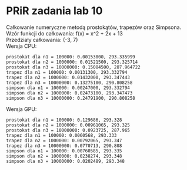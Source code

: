 # PRiR zadania lab 10
Całkowanie numeryczne metodą prostokątów, trapezów oraz Simpsona.<br>
Wzór funkcji do całkowania: f(x) = x^2 + 2x + 13 <br> 
Przedziały całkowania: (-3, 7)<br>
Wersja CPU:
```
prostokat dla n1 = 100000: 0.00153000, 293.335999
prostokat dla n2 = 1000000: 0.01521500, 293.325714
prostokat dla n3 = 10000000: 0.15084500, 287.964722
trapez dla n1 = 100000: 0.00131300, 293.332794
trapez dla n2 = 1000000: 0.01432000, 293.347443
trapez dla n3 = 10000000: 0.13275100, 290.808258
simpson dla n1 = 100000: 0.00247000, 293.332794
simpson dla n2 = 1000000: 0.02473100, 293.347473
simpson dla n3 = 10000000: 0.24791900, 290.808258
```

Wersja GPU:
```
prostokat dla n1 = 100000: 0.129686, 293.328
prostokat dla n2 = 1000000: 0.00961065, 293.325
prostokat dla n3 = 10000000: 0.0923725, 287.965
trapez dla n1 = 100000: 0.0060568, 293.333
trapez dla n2 = 1000000: 0.00792065, 293.347
trapez dla n3 = 10000000: 0.0770713, 290.808
simpson dla n1 = 100000: 0.00760585, 293.335
simpson dla n2 = 1000000: 0.0238274, 293.348
simpson dla n3 = 10000000: 0.0202489, 293.348
```


